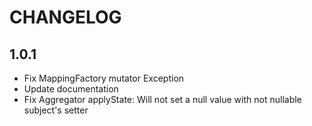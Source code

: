 # CHANGELOG
## 1.0.1
* Fix MappingFactory mutator Exception
* Update documentation
* Fix Aggregator applyState: Will not set a null value with not nullable subject's setter